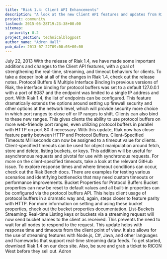 ```yaml
---
title: "Riak 1.4: Client API Enhancements"
description: "A look at the new Client API features and updates from Riak 1.4."
project: community
lastmod: 2015-05-28T19:23:38+00:00
sitemap:
  priority: 0.2
project_section: technicalblogpost
author_name: "Adron Hall"
pub_date: 2013-07-22T09:00:03+00:00
---
```

July 22, 2013
With the release of Riak 1.4, we have made some important additions and changes to the Client API features, with a goal of strengthening the real-time, streaming, and timeout behaviors for clients. To take a deeper look at all of the changes in Riak 1.4, check out the release notes.
Protocol Buffers & Multiple Interface Binding
In previous versions of Riak, the interface binding for protocol buffers was set to a default 127.0.0.1 with a port of 8087 and the endpoint was limited to a single IP address and port. With Riak 1.4, the list of endpoints can be configured. This feature dramatically extends the options around setting up firewall security and other options at the network level, which will provide security more choice in which port ranges to close off or IP ranges to shift.
Clients can also bind to these new ranges. This gives clients the ability to use protocol buffers on more web-friendly port ranges, even utilizing protocol buffers in parallel with HTTP on port 80 if necessary. With this update, Riak now has closer feature parity between HTTP and Protocol Buffers.
Client-Specified Timeouts
Milliseconds can now be assigned to a timeout value for clients. Client-specified timeouts can be used for object manipulation around fetch, store and delete, listing buckets, or keys. This addition will be useful for asynchronous requests and pivotal for use with synchronous requests. For more on the client-specified timeouts, take a look at the relevant GitHub issue.
To explore response times and where timeout conditions can occur, check out the Riak Bench docs. There are examples for testing various scenarios and identifying bottlenecks that may need custom timeouts or performance improvements.
Bucket Properties for Protocol Buffers
Bucket properties can now be reset to default values and all built-in properties can be configured via the protocol buffers API. This helps client usage of protocol buffers in a dramatic way and, again, steps closer to feature parity with HTTP. For more information on setting and using these bucket properties, check out the bucket properties documentation.
List-Buckets Streaming: Real-time
Listing keys or buckets via a streaming request will now send bucket names to the client as received. This prevents the need to wait for all nodes to respond to the request. This update helps with response time and timeouts from the client point of view. It also allows for the use of streaming features with Node.js, C#, Java, and other languages and frameworks that support real-time streaming data feeds.
To get started, download Riak 1.4 on our docs site. Also, be sure and grab a ticket to RICON West before they sell out.
Adron
